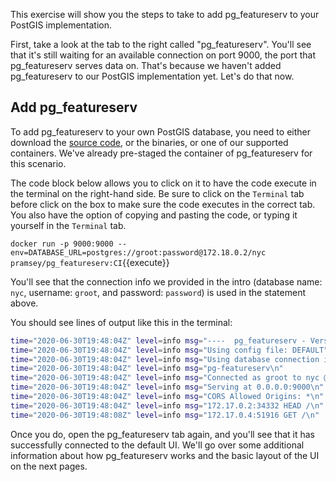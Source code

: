This exercise will show you the steps to take to add pg_featureserv to your PostGIS implementation. 

First, take a look at the tab to the right called "pg_featureserv". You'll see that it's still waiting for an available connection on port 9000, the port that pg_featureserv serves data on. That's because we haven't added pg_featureserv to our PostGIS implementation yet. Let's do that now.

## Add pg_featureserv

To add pg_featureserv to your own PostGIS database, you need to either download the [source code](https://github.com/CrunchyData/pg_featureserv), or the binaries, or one of our supported containers. We've already pre-staged the container of pg_featureserv for this scenario.

The code block below allows you to click on it to have the code execute in the terminal on the right-hand side. Be sure to click on the ```Terminal``` tab before click on the box to make sure the code executes in the correct tab. You also have the option of copying and pasting the code, or typing it yourself in the ```Terminal``` tab.

```docker run -p 9000:9000 --env=DATABASE_URL=postgres://groot:password@172.18.0.2/nyc pramsey/pg_featureserv:CI```{{execute}}

You'll see that the connection info we provided in the intro (database name: `nyc`, username: `groot`, and password: `password`) is used in the statement above. 

You should see lines of output like this in the terminal:

```sh
time="2020-06-30T19:48:04Z" level=info msg="----  pg_featureserv - Version 1.1 ----------\n"
time="2020-06-30T19:48:04Z" level=info msg="Using config file: DEFAULT"
time="2020-06-30T19:48:04Z" level=info msg="Using database connection info from environment variable DATABASE_URL"
time="2020-06-30T19:48:04Z" level=info msg="pg-featureserv\n"
time="2020-06-30T19:48:04Z" level=info msg="Connected as groot to nyc @ 172.18.0.2"
time="2020-06-30T19:48:04Z" level=info msg="Serving at 0.0.0.0:9000\n"
time="2020-06-30T19:48:04Z" level=info msg="CORS Allowed Origins: *\n"
time="2020-06-30T19:48:04Z" level=info msg="172.17.0.2:34332 HEAD /\n"
time="2020-06-30T19:48:08Z" level=info msg="172.17.0.4:51916 GET /\n"
```

Once you do, open the pg_featureserv tab again, and you'll see that it has successfully connected to the default UI. We'll go over some additional information about how pg_featureserv works and the basic layout of the UI on the next pages.
